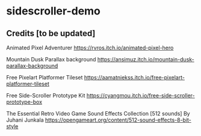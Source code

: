 # sidescroller-demo

## Credits [to be updated]

Animated Pixel Adventurer https://rvros.itch.io/animated-pixel-hero

Mountain Dusk Parallax background https://ansimuz.itch.io/mountain-dusk-parallax-background

Free Pixelart Platformer Tileset https://aamatniekss.itch.io/free-pixelart-platformer-tileset

Free Side-Scroller Prototype Kit https://cyangmou.itch.io/free-side-scroller-prototype-box

The Essential Retro Video Game Sound Effects Collection [512 sounds] By Juhani Junkala https://opengameart.org/content/512-sound-effects-8-bit-style